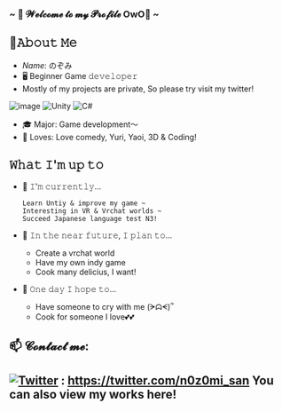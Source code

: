 ### ~ 💖 𝓦𝓮𝓵𝓬𝓸𝓶𝓮 𝓽𝓸 𝓶𝔂 𝓟𝓻𝓸𝓯𝓲𝓵𝓮 OwO💖 ~

📖𝙰𝚋𝚘𝚞𝚝 𝙼𝚎
---
- *Name*: のぞみ
- 🖥  Beginner Game 𝚍𝚎𝚟𝚎𝚕𝚘𝚙𝚎𝚛
- Mostly of my projects are private, So please try visit my twitter!

![image](https://user-images.githubusercontent.com/78013257/155077191-29edf287-f808-4846-a018-832fca746b7f.png) ![Unity](https://img.shields.io/badge/unity-%23000000.svg?style=for-the-badge&logo=unity&logoColor=white)   ![C#](https://img.shields.io/badge/c%23-%23239120.svg?style=for-the-badge&logo=c-sharp&logoColor=white) 
- 🎓 Major: Game development～
- 🥰 Loves: Love comedy, Yuri, Yaoi, 3D & Coding!

𝚆𝚑𝚊𝚝 𝙸'𝚖 𝚞𝚙 𝚝𝚘
---
- 🔨 𝙸'𝚖 𝚌𝚞𝚛𝚛𝚎𝚗𝚝𝚕𝚢...

    ```
    Learn Untiy & improve my game ~
    Interesting in VR & Vrchat worlds ~
    Succeed Japanese language test N3!
    ```
    
- 🎯 𝙸𝚗 𝚝𝚑𝚎 𝚗𝚎𝚊𝚛 𝚏𝚞𝚝𝚞𝚛𝚎, 𝙸 𝚙𝚕𝚊𝚗 𝚝𝚘... 
   - Create a vrchat world
   - Have my own indy game
   - Cook many delicius, I want!
- 🦊 𝙾𝚗𝚎 𝚍𝚊𝚢 𝙸 𝚑𝚘𝚙𝚎 𝚝𝚘... 
   - Have someone to cry with me (ᗒᗣᗕ)՞
   - Cook for someone I love💕💕


📫 𝓒𝓸𝓷𝓽𝓪𝓬𝓽 𝓶𝓮:
---
[![Twitter](https://img.shields.io/badge/Twitter-1DA1F2?style=for-the-badge&logo=twitter&logoColor=white)]() : https://twitter.com/n0z0mi_san
You can also view my works here!
---
